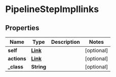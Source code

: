

# PipelineStepImpllinks

## Properties

Name | Type | Description | Notes
------------ | ------------- | ------------- | -------------
**self** | [**Link**](Link.md) |  |  [optional]
**actions** | [**Link**](Link.md) |  |  [optional]
**_class** | **String** |  |  [optional]




